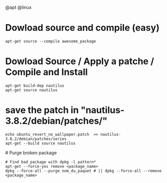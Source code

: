 @apt
@linux

# Dowload source and compile (easy)

    apt-get source --compile awesome_package

# Dowload Source / Apply a patche / Compile and Install

    apt-get build-dep nautilus
    apt-get source nautilus

# save the patch in "nautilus-3.8.2/debian/patches/"

    echo ubuntu_revert_no_wallpaper.patch  >> nautilus-3.8.2/debian/patches/series
    apt-get --build source nautilus


# Purge broken package
        
    # Find bad package with dpkg -l pattern*
    apt-get --force-yes remove <package_name>
    dpkg --force-all --purge nom_du_paquet # || dpkg --force-all --remove <package_name>
